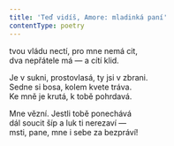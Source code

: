 ```yaml
---
title: 'Teď vidíš, Amore: mladinká paní'
contentType: poetry
---
```


<section>

tvou vládu nectí, pro mne nemá cit,  
dva nepřátele má — a cítí klid.

</section>

<section>

Je v sukni, prostovlasá, ty jsi v zbrani.  
Sedne si bosa, kolem kvete tráva.  
Ke mně je krutá, k tobě pohrdavá.

</section>

<section>

Mne vězní. Jestli tobě ponechává  
dál soucit šíp a luk ti nerezaví —  
msti, pane, mne i sebe za bezpráví!

</section>
